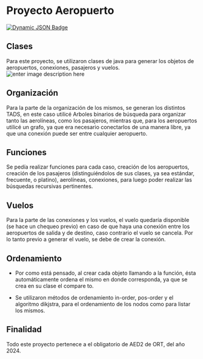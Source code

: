 ﻿# Proyecto Aeropuerto
[![Dynamic JSON Badge](https://img.shields.io/badge/Lang-Es-blue)](https://github.com/lucasarbelo/Aeropuertos_BE/blob/main/README.es.md)
##  Clases
Para este proyecto, se utilizaron clases de java para generar los objetos de aeropuertos, conexiones, pasajeros y vuelos.
![enter image description here](https://images.pexels.com/photos/29571703/pexels-photo-29571703/free-photo-of-avion-de-virgin-australia-aterrizando-en-el-aeropuerto-de-melbourne.jpeg?auto=compress&cs=tinysrgb&w=1260&h=750&dpr=1)
## Organización
Para la parte de la organización de los mismos, se generan los distintos TADS, en este caso utilicé Arboles binarios de búsqueda para organizar tanto las aerolíneas, como los pasajeros, mientras que, para los aeropuertos utilicé un grafo, ya que era necesario conectarlos de una manera libre, ya que una conexión puede ser entre cualquier aeropuerto.

## Funciones
Se pedía realizar funciones para cada caso, creación de los aeropuertos, creación de los pasajeros (distinguiéndolos de sus clases, ya sea estándar, frecuente, o platino), aerolíneas, conexiones, para luego poder realizar las búsquedas recursivas pertinentes.

## Vuelos
Para la parte de las conexiones y los vuelos, el vuelo quedaría disponible (se hace un chequeo previo) en caso de que haya una conexión entre los aeropuertos de salida y de destino, caso contrario el vuelo se cancela. Por lo tanto previo a generar el vuelo, se debe de crear la conexión.

## Ordenamiento

 - Por como está pensado, al crear cada objeto llamando a la función, ésta automáticamente ordena el mismo en donde corresponda, ya que se crea en su clase el compare to. 
   
 - Se utilizaron métodos de ordenamiento in-order, pos-order y el algoritmo dikjstra, para el ordenamiento de
   los nodos como para listar los mismos.
   
## Finalidad
Todo este proyecto pertenece a el obligatorio de AED2 de ORT, del año 2024.
